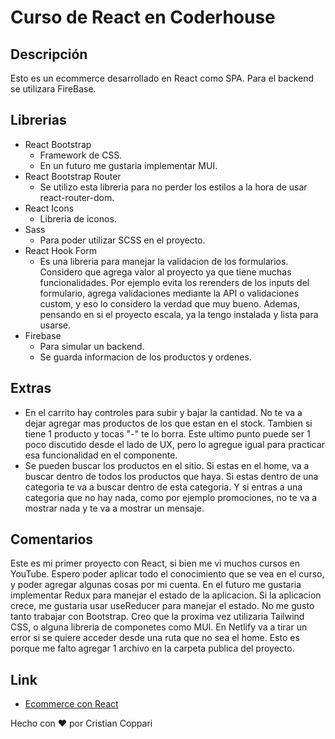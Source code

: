 # Curso de React en Coderhouse
## Descripción
Esto es un ecommerce desarrollado en React como SPA.
Para el backend se utilizara FireBase.

## Librerias
- React Bootstrap 
  - Framework de CSS.
  - En un futuro me gustaria implementar MUI.
- React Bootstrap Router
  - Se utilizo esta libreria para no perder los estilos a la hora de usar react-router-dom.
- React Icons
  - Libreria de iconos.
- Sass
  - Para poder utilizar SCSS en el proyecto.
- React Hook Form
  - Es una libreria para manejar la validacion de los formularios. Considero que agrega valor al proyecto ya que tiene muchas funcionalidades. Por ejemplo evita los rerenders de los inputs del formulario, agrega validaciones mediante la API o validaciones custom, y eso lo considero la verdad que muy bueno. Ademas, pensando en si el proyecto escala, ya la tengo instalada y lista para usarse.
- Firebase
  - Para simular un backend.
  - Se guarda informacion de los productos y ordenes.

## Extras
- En el carrito hay controles para subir y bajar la cantidad. No te va a dejar agregar mas productos de los que estan en el stock. Tambien si tiene 1 producto y tocas "-" te lo borra. Este ultimo punto puede ser 1 poco discutido desde el lado de UX, pero lo agregue igual para practicar esa funcionalidad en el componente.
- Se pueden buscar los productos en el sitio. Si estas en el home, va a buscar dentro de todos los productos que haya. Si estas dentro de una categoria te va a buscar dentro de esta categoria. Y si entras a una categoria que no hay nada, como por ejemplo promociones, no te va a mostrar nada y te va a mostrar un mensaje.
  
## Comentarios
Este es mi primer proyecto con React, si bien me vi muchos cursos en YouTube.
Espero poder aplicar todo el conocimiento que se vea en el curso, y poder agregar algunas cosas por mi cuenta.
En el futuro me gustaria implementar Redux para manejar el estado de la aplicacion.
Si la aplicacion crece, me gustaria usar useReducer para manejar el estado.
No me gusto tanto trabajar con Bootstrap. Creo que la proxima vez utilizaria Tailwind CSS, o alguna libreria de componetes como MUI.
En Netlify va a tirar un error si se quiere acceder desde una ruta que no sea el home. Esto es porque me falto agregar 1 archivo en la carpeta publica del proyecto.

## Link
  - [Ecommerce con React](https://react-ecommerce-cristian-coppari.netlify.app/)

Hecho con ❤️ por Cristian Coppari
